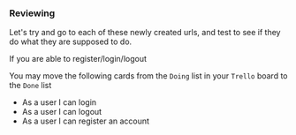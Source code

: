 ### Reviewing

Let's try and go to each of these newly created urls, and test to see if they do what they are supposed to do.

If you are able to register/login/logout 

You may move the following cards from the `Doing` list in your `Trello` board to the `Done` list

   - As a user I can login
   - As a user I can logout
   - As a user I can register an account